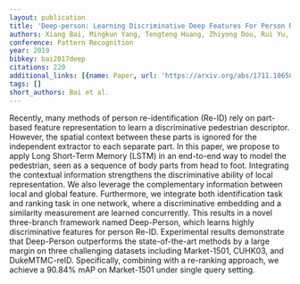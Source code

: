 ```yaml
---
layout: publication
title: 'Deep-person: Learning Discriminative Deep Features For Person Re-identification'
authors: Xiang Bai, Mingkun Yang, Tengteng Huang, Zhiyong Dou, Rui Yu, Yongchao Xu
conference: Pattern Recognition
year: 2019
bibkey: bai2017deep
citations: 220
additional_links: [{name: Paper, url: 'https://arxiv.org/abs/1711.10658'}]
tags: []
short_authors: Bai et al.
---
```

Recently, many methods of person re-identification (Re-ID) rely on part-based
feature representation to learn a discriminative pedestrian descriptor.
However, the spatial context between these parts is ignored for the independent
extractor to each separate part. In this paper, we propose to apply Long
Short-Term Memory (LSTM) in an end-to-end way to model the pedestrian, seen as
a sequence of body parts from head to foot. Integrating the contextual
information strengthens the discriminative ability of local representation. We
also leverage the complementary information between local and global feature.
Furthermore, we integrate both identification task and ranking task in one
network, where a discriminative embedding and a similarity measurement are
learned concurrently. This results in a novel three-branch framework named
Deep-Person, which learns highly discriminative features for person Re-ID.
Experimental results demonstrate that Deep-Person outperforms the
state-of-the-art methods by a large margin on three challenging datasets
including Market-1501, CUHK03, and DukeMTMC-reID. Specifically, combining with
a re-ranking approach, we achieve a 90.84% mAP on Market-1501 under single
query setting.